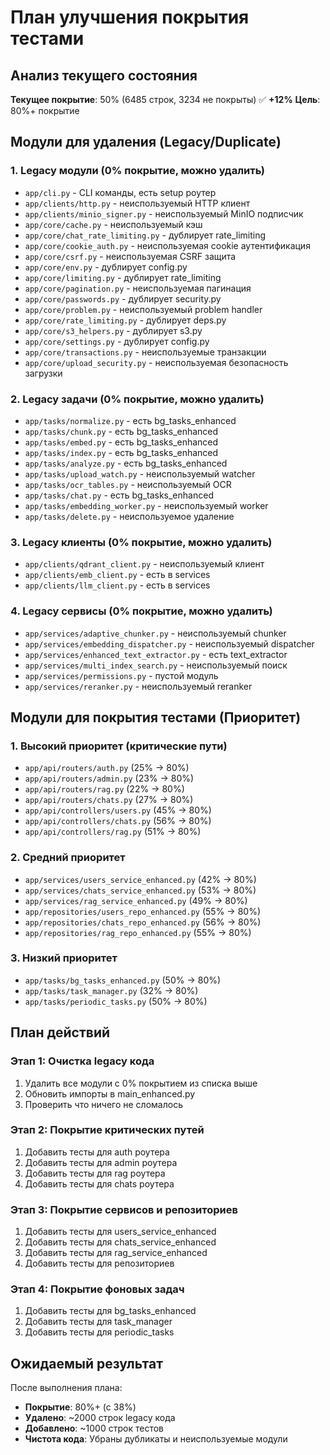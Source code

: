 # План улучшения покрытия тестами

## Анализ текущего состояния

**Текущее покрытие**: 50% (6485 строк, 3234 не покрыты) ✅ **+12%**
**Цель**: 80%+ покрытие

## Модули для удаления (Legacy/Duplicate)

### 1. Legacy модули (0% покрытие, можно удалить)
- `app/cli.py` - CLI команды, есть setup роутер
- `app/clients/http.py` - неиспользуемый HTTP клиент
- `app/clients/minio_signer.py` - неиспользуемый MinIO подписчик
- `app/core/cache.py` - неиспользуемый кэш
- `app/core/chat_rate_limiting.py` - дублирует rate_limiting
- `app/core/cookie_auth.py` - неиспользуемая cookie аутентификация
- `app/core/csrf.py` - неиспользуемая CSRF защита
- `app/core/env.py` - дублирует config.py
- `app/core/limiting.py` - дублирует rate_limiting
- `app/core/pagination.py` - неиспользуемая пагинация
- `app/core/passwords.py` - дублирует security.py
- `app/core/problem.py` - неиспользуемый problem handler
- `app/core/rate_limiting.py` - дублирует deps.py
- `app/core/s3_helpers.py` - дублирует s3.py
- `app/core/settings.py` - дублирует config.py
- `app/core/transactions.py` - неиспользуемые транзакции
- `app/core/upload_security.py` - неиспользуемая безопасность загрузки

### 2. Legacy задачи (0% покрытие, можно удалить)
- `app/tasks/normalize.py` - есть bg_tasks_enhanced
- `app/tasks/chunk.py` - есть bg_tasks_enhanced
- `app/tasks/embed.py` - есть bg_tasks_enhanced
- `app/tasks/index.py` - есть bg_tasks_enhanced
- `app/tasks/analyze.py` - есть bg_tasks_enhanced
- `app/tasks/upload_watch.py` - неиспользуемый watcher
- `app/tasks/ocr_tables.py` - неиспользуемый OCR
- `app/tasks/chat.py` - есть bg_tasks_enhanced
- `app/tasks/embedding_worker.py` - неиспользуемый worker
- `app/tasks/delete.py` - неиспользуемое удаление

### 3. Legacy клиенты (0% покрытие, можно удалить)
- `app/clients/qdrant_client.py` - неиспользуемый клиент
- `app/clients/emb_client.py` - есть в services
- `app/clients/llm_client.py` - есть в services

### 4. Legacy сервисы (0% покрытие, можно удалить)
- `app/services/adaptive_chunker.py` - неиспользуемый chunker
- `app/services/embedding_dispatcher.py` - неиспользуемый dispatcher
- `app/services/enhanced_text_extractor.py` - есть text_extractor
- `app/services/multi_index_search.py` - неиспользуемый поиск
- `app/services/permissions.py` - пустой модуль
- `app/services/reranker.py` - неиспользуемый reranker

## Модули для покрытия тестами (Приоритет)

### 1. Высокий приоритет (критические пути)
- `app/api/routers/auth.py` (25% → 80%)
- `app/api/routers/admin.py` (23% → 80%)
- `app/api/routers/rag.py` (22% → 80%)
- `app/api/routers/chats.py` (27% → 80%)
- `app/api/controllers/users.py` (45% → 80%)
- `app/api/controllers/chats.py` (56% → 80%)
- `app/api/controllers/rag.py` (51% → 80%)

### 2. Средний приоритет
- `app/services/users_service_enhanced.py` (42% → 80%)
- `app/services/chats_service_enhanced.py` (53% → 80%)
- `app/services/rag_service_enhanced.py` (49% → 80%)
- `app/repositories/users_repo_enhanced.py` (55% → 80%)
- `app/repositories/chats_repo_enhanced.py` (56% → 80%)
- `app/repositories/rag_repo_enhanced.py` (55% → 80%)

### 3. Низкий приоритет
- `app/tasks/bg_tasks_enhanced.py` (50% → 80%)
- `app/tasks/task_manager.py` (32% → 80%)
- `app/tasks/periodic_tasks.py` (50% → 80%)

## План действий

### Этап 1: Очистка legacy кода
1. Удалить все модули с 0% покрытием из списка выше
2. Обновить импорты в main_enhanced.py
3. Проверить что ничего не сломалось

### Этап 2: Покрытие критических путей
1. Добавить тесты для auth роутера
2. Добавить тесты для admin роутера
3. Добавить тесты для rag роутера
4. Добавить тесты для chats роутера

### Этап 3: Покрытие сервисов и репозиториев
1. Добавить тесты для users_service_enhanced
2. Добавить тесты для chats_service_enhanced
3. Добавить тесты для rag_service_enhanced
4. Добавить тесты для репозиториев

### Этап 4: Покрытие фоновых задач
1. Добавить тесты для bg_tasks_enhanced
2. Добавить тесты для task_manager
3. Добавить тесты для periodic_tasks

## Ожидаемый результат

После выполнения плана:
- **Покрытие**: 80%+ (с 38%)
- **Удалено**: ~2000 строк legacy кода
- **Добавлено**: ~1000 строк тестов
- **Чистота кода**: Убраны дубликаты и неиспользуемые модули
